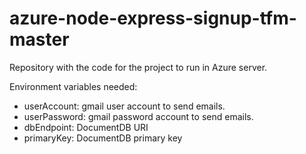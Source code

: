 # azure-node-express-signup-tfm-master
Repository with the code for the project to run in Azure server.

Environment variables needed:
+ userAccount: gmail user account to send emails.
+ userPassword: gmail password account to send emails.
+ dbEndpoint: DocumentDB URI
+ primaryKey: DocumentDB primary key